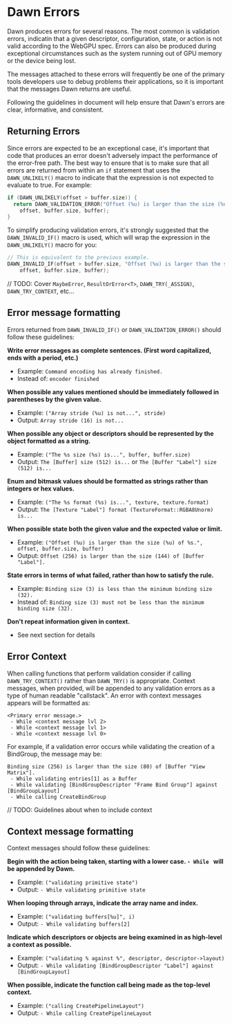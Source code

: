# Dawn Errors

Dawn produces errors for several reasons. The most common is validation errors, indicatin that a
given descriptor, configuration, state, or action is not valid according to the WebGPU spec. Errors
can also be produced during exceptional circumstances such as the system running out of GPU memory
or the device being lost.

The messages attached to these errors will frequently be one of the primary tools developers use to
debug problems their applications, so it is important that the messages Dawn returns are useful.

Following the guidelines in document will help ensure that Dawn's errors are clear, informative, and
consistent.

## Returning Errors

Since errors are expected to be an exceptional case, it's important that code that produces an error
doesn't adversely impact the performance of the error-free path. The best way to ensure that is to
make sure that all errors are returned from within an `if` statement that uses the `DAWN_UNLIKELY()`
macro to indicate that the expression is not expected to evaluate to true. For example:

```C++
if (DAWN_UNLIKELY(offset > buffer.size)) {
  return DAWN_VALIDATION_ERROR("Offset (%u) is larger than the size (%u) of %s."
    offset, buffer.size, buffer);
}
```

To simplify producing validation errors, it's strongly suggested that the `DAWN_INVALID_IF()` macro
is used, which will wrap the expression in the `DAWN_UNLIKELY()` macro for you:

```C++
// This is equivalent to the previous example.
DAWN_INVALID_IF(offset > buffer.size, "Offset (%u) is larger than the size (%u) of %s."
    offset, buffer.size, buffer);
```

// TODO: Cover `MaybeError`, `ResultOrError<T>`, `DAWN_TRY(_ASSIGN)`, `DAWN_TRY_CONTEXT`, etc...

## Error message formatting

Errors returned from `DAWN_INVALID_IF()` or `DAWN_VALIDATION_ERROR()` should follow these guidelines:

**Write error messages as complete sentences. (First word capitalized, ends with a period, etc.)**
 * Example: `Command encoding has already finished.`
 * Instead of: `encoder finished`

**When possible any values mentioned should be immediately followed in parentheses by the given value.**
 * Example: `("Array stride (%u) is not...", stride)`
 * Output: `Array stride (16) is not...`

**When possible any object or descriptors should be represented by the object formatted as a string.**
 * Example: `("The %s size (%s) is...", buffer, buffer.size)`
 * Output: `The [Buffer] size (512) is...` or `The [Buffer "Label"] size (512) is...`

**Enum and bitmask values should be formatted as strings rather than integers or hex values.**
 * Example: `("The %s format (%s) is...", texture, texture.format)`
 * Output: `The [Texture "Label"] format (TextureFormat::RGBA8Unorm) is...`

**When possible state both the given value and the expected value or limit.**
 * Example: `("Offset (%u) is larger than the size (%u) of %s.", offset, buffer.size, buffer)`
 * Output: `Offset (256) is larger than the size (144) of [Buffer "Label"].`
  
**State errors in terms of what failed, rather than how to satisfy the rule.**
 * Example: `Binding size (3) is less than the minimum binding size (32).`
 * Instead of: `Binding size (3) must not be less than the minimum binding size (32).`

**Don't repeat information given in context.**
 * See next section for details

## Error Context

When calling functions that perform validation consider if calling `DAWN_TRY_CONTEXT()` rather than
`DAWN_TRY()` is appropriate. Context messages, when provided, will be appended to any validation
errors as a type of human readable "callstack". An error with context messages appears will be
formatted as:

```
<Primary error message.>
 - While <context message lvl 2>
 - While <context message lvl 1>
 - While <context message lvl 0>
```

For example, if a validation error occurs while validating the creation of a BindGroup, the message
may be:

```
Binding size (256) is larger than the size (80) of [Buffer "View Matrix"].
 - While validating entries[1] as a Buffer
 - While validating [BindGroupDescriptor "Frame Bind Group"] against [BindGroupLayout]
 - While calling CreateBindGroup
```

// TODO: Guidelines about when to include context

## Context message formatting

Context messages should follow these guidelines:

**Begin with the action being taken, starting with a lower case. `- While ` will be appended by Dawn.**
 * Example: `("validating primitive state")`
 * Output: `- While validating primitive state`

**When looping through arrays, indicate the array name and index.**
 * Example: `("validating buffers[%u]", i)`
 * Output: `- While validating buffers[2]`

**Indicate which descriptors or objects are being examined in as high-level a context as possible.**
 * Example: `("validating % against %", descriptor, descriptor->layout)`
 * Output: `- While validating [BindGroupDescriptor "Label"] against [BindGroupLayout]`

**When possible, indicate the function call being made as the top-level context.**
 * Example: `("calling CreatePipelineLayout")`
 * Output: `- While calling CreatePipelineLayout`

